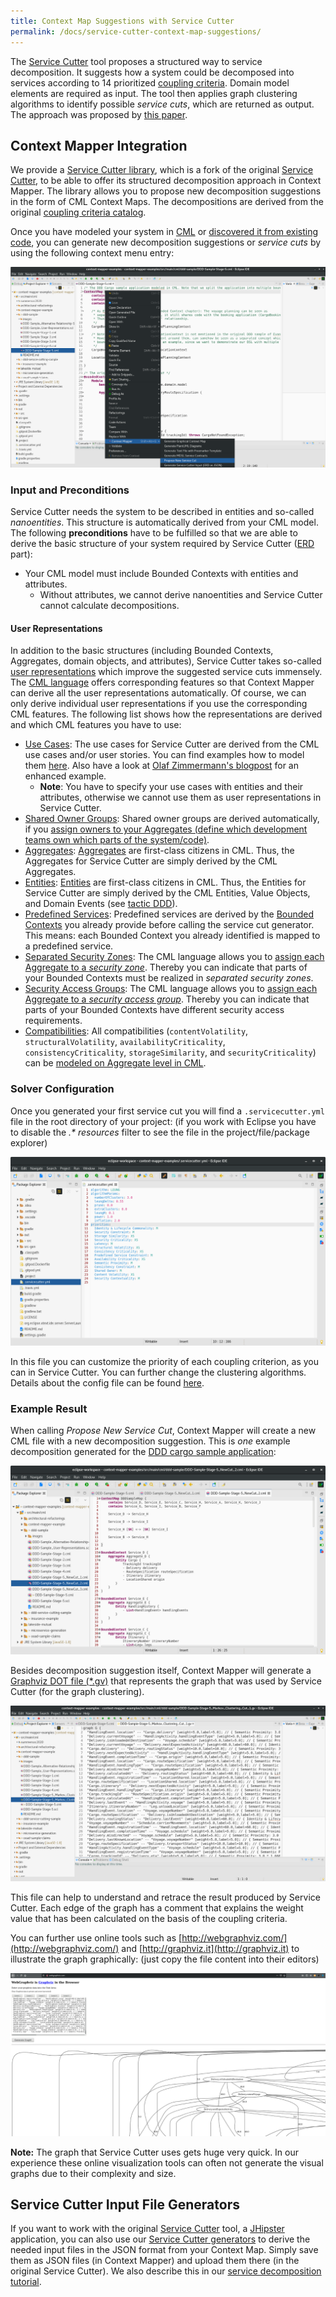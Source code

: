 ```yaml
---
title: Context Map Suggestions with Service Cutter
permalink: /docs/service-cutter-context-map-suggestions/
---
```


The [Service Cutter](http://servicecutter.github.io/) tool proposes a structured way to service decomposition. It suggests how a system could be decomposed into services according to 14 prioritized [coupling criteria](https://github.com/ServiceCutter/ServiceCutter/wiki/Coupling-Criteria). Domain model elements are required as input. The tool then applies graph clustering algorithms to identify possible *service cuts*, which are returned as output. The approach was proposed by [this paper](https://link.springer.com/chapter/10.1007/978-3-319-44482-6_12).

## Context Mapper Integration
We provide a [Service Cutter library](https://github.com/ContextMapper/service-cutter-library), which is a fork of the original 
[Service Cutter](https://github.com/ServiceCutter/ServiceCutter), to be able to offer its structured decomposition approach in Context Mapper. The library allows you to propose new decomposition suggestions in the form of CML Context Maps. The decompositions are derived from the original [coupling criteria catalog](https://github.com/ServiceCutter/ServiceCutter/wiki/Coupling-Criteria).

Once you have modeled your system in [CML](/docs/language-reference/) or [discovered it from existing code](/docs/reverse-engineering/), you can generate new decomposition suggestions or _service cuts_ by using the following context menu entry:

<a href="/img/service-cut-generator-context-menu.png">![Generate New Service Cuts (Context Menu)](/img/service-cut-generator-context-menu.png)</a>

### Input and Preconditions
Service Cutter needs the system to be described in entities and so-called *nanoentities*. This structure is automatically derived from your CML model. The following **preconditions** have to be fulfilled so that we are able to derive the basic structure of your system required by Service Cutter ([ERD](https://en.wikipedia.org/wiki/Entity%E2%80%93relationship_model) part):

 * Your CML model must include Bounded Contexts with entities and attributes.
    * Without attributes, we cannot derive nanoentities and Service Cutter cannot calculate decompositions.

#### User Representations

In addition to the basic structures (including Bounded Contexts, Aggregates, domain objects, and attributes), Service Cutter takes so-called [user representations](https://github.com/ServiceCutter/ServiceCutter/wiki/User-Representations) which improve the suggested service cuts immensely. The [CML language](/docs/language-reference/) offers corresponding features so that Context Mapper can derive all the user representations automatically. Of course, we can only derive individual user representations if you use the corresponding CML features. The following list shows how the representations are derived and which CML features you have to use:

 * [Use Cases](https://github.com/ServiceCutter/ServiceCutter/wiki/Use-Cases): The use cases for Service Cutter are derived from the CML use cases and/or user stories. You can find examples how to model them [here](/docs/user-requirements/). Also have a look at [Olaf Zimmermann's blogpost](https://ozimmer.ch/practices/2020/06/10/ICWEKeynoteAndDemo.html) for an enhanced example.
   * **Note**: You have to specify your use cases with entities and their attributes, otherwise we cannot use them as user representations in Service Cutter.
 * [Shared Owner Groups](https://github.com/ServiceCutter/ServiceCutter/wiki/Shared-owner-groups): Shared owner groups are derived automatically, if you [assign owners to your Aggregates (define which development teams own which parts of the system/code)](/docs/aggregate/#aggregate-owner).
 * [Aggregates](https://github.com/ServiceCutter/ServiceCutter/wiki/Aggregates): [Aggregates](/docs/aggregate/) are first-class citizens in CML. Thus, the Aggregates for Service Cutter are simply derived by the CML Aggregates.
 * [Entities](https://github.com/ServiceCutter/ServiceCutter/wiki/Entities): [Entities](/docs/tactic-ddd/) are first-class citizens in CML. Thus, the Entities for Service Cutter are simply derived by the CML Entities, Value Objects, and Domain Events (see [tactic DDD](/docs/tactic-ddd/)).
 * [Predefined Services](https://github.com/ServiceCutter/ServiceCutter/wiki/Predefined-services): Predefined services are derived by the [Bounded Contexts](/docs/bounded-context/) you already provide before calling the service cut generator. This means: each Bounded Context you already identified is mapped to a predefined service.
 * [Separated Security Zones](https://github.com/ServiceCutter/ServiceCutter/wiki/Separated-security-zones): The CML language allows you to [assign each Aggregate to a _security zone_](/docs/aggregate/#security-zones). Thereby you can indicate that parts of your Bounded Contexts must be realized in _separated security zones_.
 * [Security Access Groups](https://github.com/ServiceCutter/ServiceCutter/wiki/Security-access-groups): The CML language allows you to [assign each Aggregate to a _security access group_](/docs/aggregate/#security-access-groups). Thereby you can indicate that parts of your Bounded Contexts have different security access requirements.
 * [Compatibilities](https://github.com/ServiceCutter/ServiceCutter/wiki/Compatibilities): All compatibilities (`contentVolatility`, `structuralVolatility`, `availabilityCriticality`, `consistencyCriticality`, `storageSimilarity`, and `securityCriticality`) can be [modeled on Aggregate level in CML](/docs/aggregate/#characteristics-classification).
    
### Solver Configuration
Once you generated your first service cut you will find a `.servicecutter.yml` file in the root directory of your project: (if you work with Eclipse you have to disable the _.* resources_ filter to see the file in the project/file/package explorer)

<a href="/img/service-cut-generator-config-file.png">![Service Cut Generator Configuration File](/img/service-cut-generator-config-file.png)</a>

In this file you can customize the priority of each coupling criterion, as you can in Service Cutter. You can further change the clustering algorithms. Details about the config file can be found [here](/docs/service-cutter-config-file/).

### Example Result
When calling _Propose New Service Cut_, Context Mapper will create a new CML file with a new decomposition suggestion. 
This is *one* example decomposition generated for the 
[DDD cargo sample application](https://github.com/ContextMapper/context-mapper-examples/tree/master/src/main/cml/ddd-sample): 

<a href="/img/service-cut-generator-ddd-sample-result.png">![Service Cut Generator Example Result (DDD Cargo sample application)](/img/service-cut-generator-ddd-sample-result.png)</a>

Besides decomposition suggestion itself, Context Mapper will generate a [Graphviz DOT file (*.gv)](https://de.wikipedia.org/wiki/DOT_(GraphViz)) that represents the graph that was used by Service Cutter (for the graph clustering). 

<a href="/img/service-cutter-gv-file-screenshot.png">![Generated GraphViz File (Example Screenshot)](/img/service-cutter-gv-file-screenshot.png)</a>

This file can help to understand and retrace the result produced by Service Cutter. Each edge of the graph has a comment that explains the weight value that has been calculated on the basis of the coupling criteria.

You can further use online tools such as [http://webgraphviz.com/](http://webgraphviz.com/) and [http://graphviz.it](http://graphviz.it) to illustrate the graph graphically: (just copy the file content into their editors)

<a href="/img/service-cutter-gv-file-online-screenshot.png">![Generated GraphViz File in Online Editor (Example Screenshot)](/img/service-cutter-gv-file-online-screenshot.png)</a>

**Note:** The graph that Service Cutter uses gets huge very quick. In our experience these online visualization tools can often not generate the visual graphs due to their complexity and size.

## Service Cutter Input File Generators
If you want to work with the original [Service Cutter](http://servicecutter.github.io/) tool, a [JHipster](https://www.jhipster.tech/) application, you can also use our [Service Cutter generators](/docs/service-cutter/) to derive the needed input files in the JSON format from your Context Map. Simply save them as JSON files (in Context Mapper) and upload them there (in the original Service Cutter). We also describe this in our [service decomposition tutorial](/docs/systematic-service-decomposition/).
